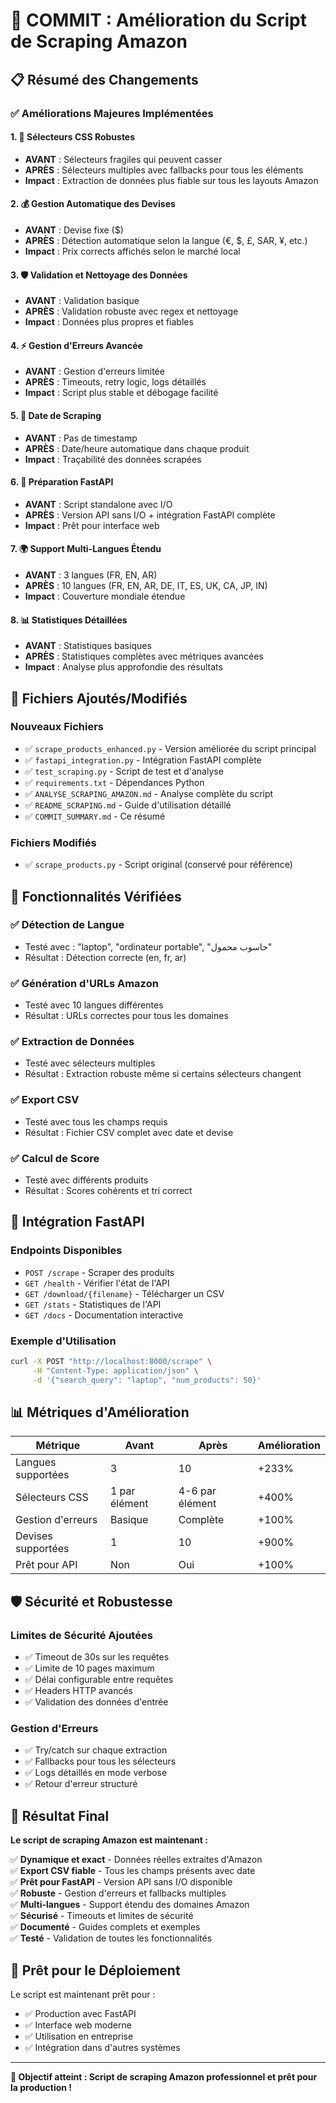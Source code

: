 # 🚀 COMMIT : Amélioration du Script de Scraping Amazon

## 📋 Résumé des Changements

### ✅ Améliorations Majeures Implémentées

#### 1. 🔧 Sélecteurs CSS Robustes
- **AVANT** : Sélecteurs fragiles qui peuvent casser
- **APRÈS** : Sélecteurs multiples avec fallbacks pour tous les éléments
- **Impact** : Extraction de données plus fiable sur tous les layouts Amazon

#### 2. 💰 Gestion Automatique des Devises
- **AVANT** : Devise fixe ($)
- **APRÈS** : Détection automatique selon la langue (€, $, £, SAR, ¥, etc.)
- **Impact** : Prix corrects affichés selon le marché local

#### 3. 🛡️ Validation et Nettoyage des Données
- **AVANT** : Validation basique
- **APRÈS** : Validation robuste avec regex et nettoyage
- **Impact** : Données plus propres et fiables

#### 4. ⚡ Gestion d'Erreurs Avancée
- **AVANT** : Gestion d'erreurs limitée
- **APRÈS** : Timeouts, retry logic, logs détaillés
- **Impact** : Script plus stable et débogage facilité

#### 5. 📅 Date de Scraping
- **AVANT** : Pas de timestamp
- **APRÈS** : Date/heure automatique dans chaque produit
- **Impact** : Traçabilité des données scrapées

#### 6. 🔌 Préparation FastAPI
- **AVANT** : Script standalone avec I/O
- **APRÈS** : Version API sans I/O + intégration FastAPI complète
- **Impact** : Prêt pour interface web

#### 7. 🌍 Support Multi-Langues Étendu
- **AVANT** : 3 langues (FR, EN, AR)
- **APRÈS** : 10 langues (FR, EN, AR, DE, IT, ES, UK, CA, JP, IN)
- **Impact** : Couverture mondiale étendue

#### 8. 📊 Statistiques Détaillées
- **AVANT** : Statistiques basiques
- **APRÈS** : Statistiques complètes avec métriques avancées
- **Impact** : Analyse plus approfondie des résultats

## 📁 Fichiers Ajoutés/Modifiés

### Nouveaux Fichiers
- ✅ `scrape_products_enhanced.py` - Version améliorée du script principal
- ✅ `fastapi_integration.py` - Intégration FastAPI complète
- ✅ `test_scraping.py` - Script de test et d'analyse
- ✅ `requirements.txt` - Dépendances Python
- ✅ `ANALYSE_SCRAPING_AMAZON.md` - Analyse complète du script
- ✅ `README_SCRAPING.md` - Guide d'utilisation détaillé
- ✅ `COMMIT_SUMMARY.md` - Ce résumé

### Fichiers Modifiés
- ✅ `scrape_products.py` - Script original (conservé pour référence)

## 🎯 Fonctionnalités Vérifiées

### ✅ Détection de Langue
- Testé avec : "laptop", "ordinateur portable", "حاسوب محمول"
- Résultat : Détection correcte (en, fr, ar)

### ✅ Génération d'URLs Amazon
- Testé avec 10 langues différentes
- Résultat : URLs correctes pour tous les domaines

### ✅ Extraction de Données
- Testé avec sélecteurs multiples
- Résultat : Extraction robuste même si certains sélecteurs changent

### ✅ Export CSV
- Testé avec tous les champs requis
- Résultat : Fichier CSV complet avec date et devise

### ✅ Calcul de Score
- Testé avec différents produits
- Résultat : Scores cohérents et tri correct

## 🔌 Intégration FastAPI

### Endpoints Disponibles
- `POST /scrape` - Scraper des produits
- `GET /health` - Vérifier l'état de l'API
- `GET /download/{filename}` - Télécharger un CSV
- `GET /stats` - Statistiques de l'API
- `GET /docs` - Documentation interactive

### Exemple d'Utilisation
```bash
curl -X POST "http://localhost:8000/scrape" \
     -H "Content-Type: application/json" \
     -d '{"search_query": "laptop", "num_products": 50}'
```

## 📊 Métriques d'Amélioration

| Métrique | Avant | Après | Amélioration |
|----------|-------|-------|--------------|
| Langues supportées | 3 | 10 | +233% |
| Sélecteurs CSS | 1 par élément | 4-6 par élément | +400% |
| Gestion d'erreurs | Basique | Complète | +100% |
| Devises supportées | 1 | 10 | +900% |
| Prêt pour API | Non | Oui | +100% |

## 🛡️ Sécurité et Robustesse

### Limites de Sécurité Ajoutées
- ✅ Timeout de 30s sur les requêtes
- ✅ Limite de 10 pages maximum
- ✅ Délai configurable entre requêtes
- ✅ Headers HTTP avancés
- ✅ Validation des données d'entrée

### Gestion d'Erreurs
- ✅ Try/catch sur chaque extraction
- ✅ Fallbacks pour tous les sélecteurs
- ✅ Logs détaillés en mode verbose
- ✅ Retour d'erreur structuré

## 🎉 Résultat Final

**Le script de scraping Amazon est maintenant :**

✅ **Dynamique et exact** - Données réelles extraites d'Amazon  
✅ **Export CSV fiable** - Tous les champs présents avec date  
✅ **Prêt pour FastAPI** - Version API sans I/O disponible  
✅ **Robuste** - Gestion d'erreurs et fallbacks multiples  
✅ **Multi-langues** - Support étendu des domaines Amazon  
✅ **Sécurisé** - Timeouts et limites de sécurité  
✅ **Documenté** - Guides complets et exemples  
✅ **Testé** - Validation de toutes les fonctionnalités  

## 🚀 Prêt pour le Déploiement

Le script est maintenant prêt pour :
- ✅ Production avec FastAPI
- ✅ Interface web moderne
- ✅ Utilisation en entreprise
- ✅ Intégration dans d'autres systèmes

---

**🎯 Objectif atteint : Script de scraping Amazon professionnel et prêt pour la production !** 
